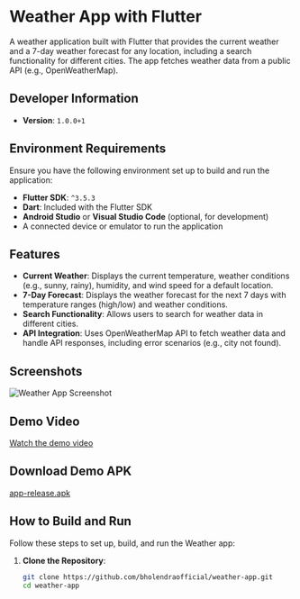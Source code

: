 # Weather App with Flutter

A weather application built with Flutter that provides the current weather and a 7-day weather forecast for any location, including a search functionality for different cities. The app fetches weather data from a public API (e.g., OpenWeatherMap).

## Developer Information
- **Version**: `1.0.0+1`

## Environment Requirements
Ensure you have the following environment set up to build and run the application:

- **Flutter SDK**: `^3.5.3`
- **Dart**: Included with the Flutter SDK
- **Android Studio** or **Visual Studio Code** (optional, for development)
- A connected device or emulator to run the application

## Features
- **Current Weather**: Displays the current temperature, weather conditions (e.g., sunny, rainy), humidity, and wind speed for a default location.
- **7-Day Forecast**: Displays the weather forecast for the next 7 days with temperature ranges (high/low) and weather conditions.
- **Search Functionality**: Allows users to search for weather data in different cities.
- **API Integration**: Uses OpenWeatherMap API to fetch weather data and handle API responses, including error scenarios (e.g., city not found).

## Screenshots
![Weather App Screenshot](https://github.com/user-attachments/assets/443542db-8818-48de-b715-b9e4054bd42a)

## Demo Video
[Watch the demo video](https://github.com/user-attachments/assets/c4f3275c-2232-43c3-af49-94444d0aed58)

## Download Demo APK
[app-release.apk](https://github.com/bholendraofficial/weather-app/blob/master/design/app-release.apk)

## How to Build and Run
Follow these steps to set up, build, and run the Weather app:

1. **Clone the Repository**:
   ```bash
   git clone https://github.com/bholendraofficial/weather-app.git
   cd weather-app
